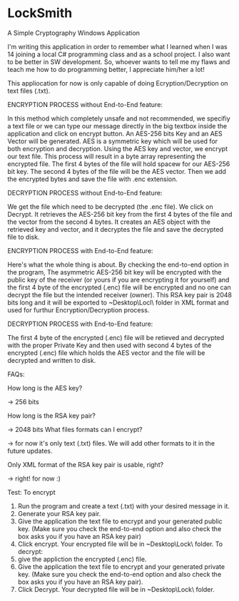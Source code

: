 # LockSmith
A Simple Cryptography Windows Application

I'm writing this application in order to remember what I learned when I was 14 joining a local C# programming class and as a school project. I also want to be better in SW development. So, whoever wants to tell me my flaws and teach me how to do programming better, I appreciate him/her a lot!


This appliocation for now is only capable of doing Ecryption/Decryption on text files (.txt).

ENCRYPTION PROCESS without End-to-End feature:
  
  In this method which completely unsafe and not recommended, we specifiy a text file or we can type our message directly in the big textbox inside the application and click on encrypt button. An AES-256 bits Key and an AES Vector will be generated. AES is a symmetric key which will be used for both encryption and decryption. Using the AES key and vector, we encrypt our text file. This process will result in a byte array representing the encrypted file. The first 4 bytes of the file will hold spacew for our AES-256 bit key. The second 4 bytes of the file will be the AES vector. Then we add the encrypted bytes and save the file with .enc extension.

DECRYPTION PROCESS without End-to-End feature:

  We get the file which need to be decrypted (the .enc file). We click on Decrypt. It retrieves the AES-256 bit key from the first 4 bytes of the file and the vector from the second 4 bytes. It creates an AES object with the retrieved key and vector, and it decryptes the file and save the decrypted file to disk.
  
  
ENCRYPTION PROCESS with End-to-End feature:

  Here's what the whole thing is about. By checking the end-to-end option in the program, The asymmetric AES-256 bit key will be encrypted with the public key of the receiver (or yours if you are encrypting it for yourself) and the first 4 byte of the encrypted (.enc) file will be encrypted and no one can decrypt the file but the intended receiver (owner). This RSA key pair is 2048 bits long and it will be exported to ~Desktop\Locl\ folder in XML format and used for furthur Encryption/Decryption process.
  
DECRYPTION PROCESS with End-to-End feature:

  The first 4 byte of the encrypted (.enc) file will be retieved and decrypted with the proper Private Key and then used with second 4 bytes of the encrypted (.enc) file which holds the AES vector and the file will be decrypted and written to disk.
  
  
FAQs:

How long is the AES key?

-> 256 bits

How long is the RSA key pair?

-> 2048 bits
What files formats can I encrypt?

-> for now it's only text (.txt) files. We will add other formats to it in the future updates.

Only XML format of the RSA key pair is usable, right?

-> right! for now :)


Test:
To encrypt
1. Run the program and create a text (.txt) with your desired message in it.
2. Generate your RSA key pair.
3. Give the application the text file to encrypt and your generated public key. (Make sure you check the end-to-end option and also check the box asks you if you have an RSA key pair)
4. Click encrypt. Your encrypted file will be in ~Desktop\Lock\ folder.
To decrypt:
1. give the appliction the encrypted (.enc) file.
2. Give the application the text file to encrypt and your generated private key. (Make sure you check the end-to-end option and also check the box asks you if you have an RSA key pair).
3. Click Decrypt. Your decrypted file will be in ~Desktop\Lock\ folder.
